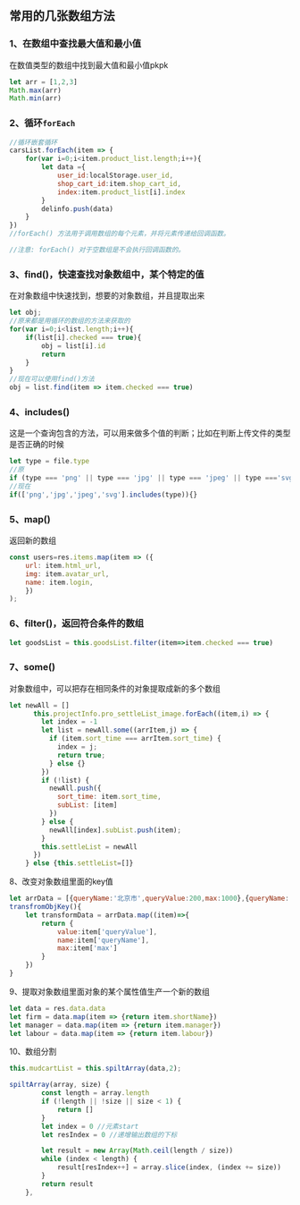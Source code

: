 ## 常用的几张数组方法

### 1、**在数组中查找最大值和最小值**

在数值类型的数组中找到最大值和最小值pkpk

```js
let arr = [1,2,3]
Math.max(arr)
Math.min(arr)
```

### 2、循环`forEach`

```js
//循环嵌套循环
carsList.forEach(item => {
    for(var i=0;i<item.product_list.length;i++){
        let data ={
            user_id:localStorage.user_id,
            shop_cart_id:item.shop_cart_id,
            index:item.product_list[i].index
        }
        delinfo.push(data)
    }
})
//forEach() 方法用于调用数组的每个元素，并将元素传递给回调函数。

//注意: forEach() 对于空数组是不会执行回调函数的。
```

### 3、find()，快速查找对象数组中，某个特定的值

在对象数组中快速找到，想要的对象数组，并且提取出来

```js
let obj;
//原来都是用循环的数组的方法来获取的
for(var i=0;i<list.length;i++){
    if(list[i].checked === true){
        obj = list[i].id
        return
    }
}
//现在可以使用find()方法
obj = list.find(item => item.checked === true)
```

### 4、includes()

这是一个查询包含的方法，可以用来做多个值的判断；比如在判断上传文件的类型是否正确的时候

```js
let type = file.type
//原
if (type === 'png' || type === 'jpg' || type === 'jpeg' || type ==='svg') {}
//现在
if(['png','jpg','jpeg','svg'].includes(type)){}
```

### 5、map()

返回新的数组

```js
const users=res.items.map(item => ({
    url: item.html_url,      
    img: item.avatar_url,      
    name: item.login,
    })
);
```

### 6、filter()，返回符合条件的数组

```js
let goodsList = this.goodsList.filter(item=>item.checked === true)
```

### 7、some()

对象数组中，可以把存在相同条件的对象提取成新的多个数组

```js
let newAll = []
      this.projectInfo.pro_settleList_image.forEach((item,i) => {
        let index = -1
        let list = newAll.some((arrItem,j) => {
          if (item.sort_time === arrItem.sort_time) {
            index = j;
            return true;
          } else {}
        })
        if (!list) {
          newAll.push({
            sort_time: item.sort_time,
            subList: [item]
          })
        } else {
          newAll[index].subList.push(item);
        }
        this.settleList = newAll
      })
    } else {this.settleList=[]}
```

8、改变对象数组里面的key值

```js
let arrData = [{queryName:'北京市',queryValue:200,max:1000},{queryName:'天津市',queryValue:600,max:10000},]
transfromObjKey(){
	let transformData = arrData.map((item)=>{
		return {
			value:item['queryValue'],
			name:item['queryName'],
			max:item['max']
		}
	})
}

```

9、提取对象数组里面对象的某个属性值生产一个新的数组

```js
let data = res.data.data
let firm = data.map(item => {return item.shortName})
let manager = data.map(item => {return item.manager})
let labour = data.map(item => {return item.labour})
```

10、数组分割

```js
this.mudcartList = this.spiltArray(data,2);

spiltArray(array, size) {
        const length = array.length
        if (!length || !size || size < 1) {
            return []
        }
        let index = 0 //元素start
        let resIndex = 0 //递增输出数组的下标

        let result = new Array(Math.ceil(length / size))
        while (index < length) {
            result[resIndex++] = array.slice(index, (index += size))
        }
        return result
    },
```


